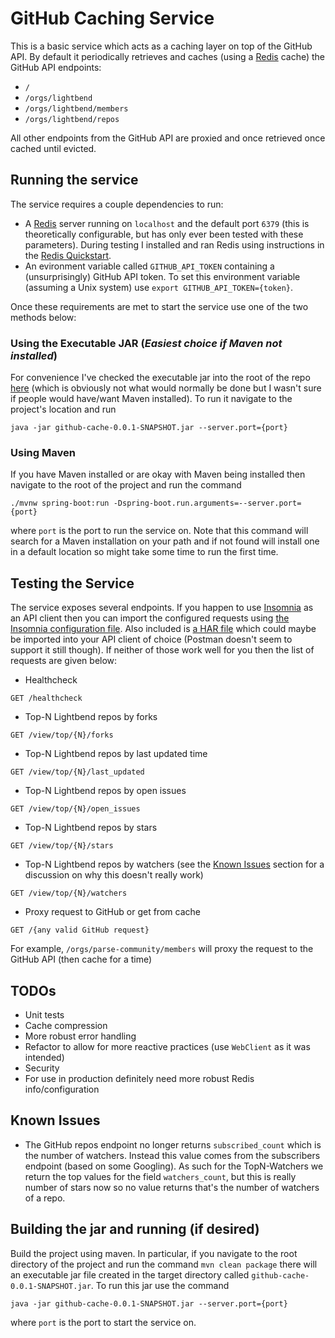 # GitHub Caching Service
This is a basic service which acts as a caching layer on top of the GitHub API. By default it periodically retrieves
and caches (using a [Redis](https://redis.io/) cache) the GitHub API endpoints:
- `/`
- `/orgs/lightbend`
- `/orgs/lightbend/members`
- `/orgs/lightbend/repos`

All other endpoints from the GitHub API are proxied and once retrieved once cached until evicted.

## Running the service
The service requires a couple dependencies to run:
- A [Redis](https://redis.io/) server running on `localhost` and the default port `6379` (this is theoretically configurable, but has only 
ever been tested with these parameters). 
During testing I installed and ran Redis using instructions in the [Redis Quickstart](https://redis.io/topics/quickstart). 
- An evironment variable called `GITHUB_API_TOKEN` containing a (unsurprisingly) GitHub API token. To set this environment
variable (assuming a Unix system) use `export GITHUB_API_TOKEN={token}`.

Once these requirements are met to start the service use one of the two methods below:
### Using the Executable JAR (***Easiest choice if Maven not installed***)
For convenience I've checked the executable jar into the root of the repo [here](github-cache-0.0.1-SNAPSHOT.jar) (which is
obviously not what would normally be done but I wasn't sure if people would have/want Maven installed).
To run it navigate to the project's location and run
```
java -jar github-cache-0.0.1-SNAPSHOT.jar --server.port={port}
```

### Using Maven
If you have Maven installed or are okay with Maven being installed then navigate to the root of the project and run the command
```
./mvnw spring-boot:run -Dspring-boot.run.arguments=--server.port={port}
```
where `port` is the port to run the service on. Note that this command will search for a Maven installation
on your path and if not found will install one in a default location so might take some time to run the first
time.

## Testing the Service
The service exposes several endpoints. If you happen to use  [Insomnia](https://insomnia.rest/) as an API client then
you can import the configured requests using [the Insomnia configuration file](GitHubCache-Insomnia-Config.json). Also
included is [a HAR file](GitHubCache-Config.har) which could maybe be imported into your API client of choice (Postman
doesn't seem to support it still though). If neither of those work well for you then the list of requests are given below:
- Healthcheck
```
GET /healthcheck
```

- Top-N Lightbend repos by forks
```
GET /view/top/{N}/forks
```

- Top-N Lightbend repos by last updated time
```
GET /view/top/{N}/last_updated
```

- Top-N Lightbend repos by open issues
```
GET /view/top/{N}/open_issues
```

- Top-N Lightbend repos by stars
```
GET /view/top/{N}/stars
```

- Top-N Lightbend repos by watchers (see the [Known Issues](#known-issues) section for a discussion on why this 
doesn't really work)
```
GET /view/top/{N}/watchers
```

- Proxy request to GitHub or get from cache
```
GET /{any valid GitHub request}
```
For example, `/orgs/parse-community/members` will proxy the request to the GitHub API (then cache for a time) 

## TODOs
- Unit tests
- Cache compression
- More robust error handling
- Refactor to allow for more reactive practices (use `WebClient` as it was intended)
- Security
- For use in production definitely need more robust Redis info/configuration

## Known Issues
- The GitHub repos endpoint no longer returns `subscribed_count` which is the number of watchers. Instead this
value comes from the subscribers endpoint (based on some Googling). As such for the TopN-Watchers we return the top values for
the field `watchers_count`, but this is really number of stars now so no value returns that's the number
of watchers of a repo.

## Building the jar and running (if desired)
Build the project using maven. In particular, if you navigate to the root directory of the project and
run the command `mvn clean package` there will an executable jar file created in the target directory
called `github-cache-0.0.1-SNAPSHOT.jar`. To run this jar use the command
```
java -jar github-cache-0.0.1-SNAPSHOT.jar --server.port={port}
```
where `port` is the port to start the service on.
